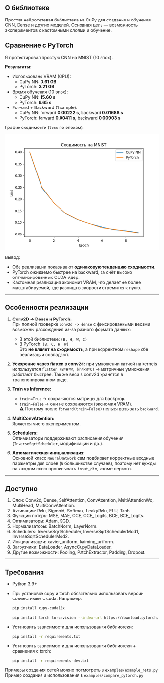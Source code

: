 ## О библиотеке

Простая нейросетевая библиотека на CuPy для создания и обучения CNN, Dense и других моделей. Основная цель — возможность
экспериментов с кастомными слоями и обучение.

## Сравнение с PyTorch

Я протестировал простую CNN на MNIST (10 эпох).

**Результаты:**

- Использовано VRAM (GPU):
    - CuPy NN: **0.61 GB**
    - PyTorch: **3.21 GB**
- Время обучения (10 эпох):
    - CuPy NN: **15.60 s**
    - PyTorch: **9.65 s**
- Forward + Backward (1 sample):
    - CuPy NN: forward **0.00222 s**, backward **0.01688 s**
    - PyTorch: forward **0.00411 s**, backward **0.00903 s**

График сходимости (`loss` по эпохам):

![loss_comparison](./examples/compare_loss.png)

Вывод:

- Обе реализации показывают **одинаковую тенденцию сходимости**.
- PyTorch ожидаемо быстрее на backward, за счёт высоко оптимизированных CUDA-ядер.
- Кастомная реализация экономит VRAM, что делает ее более масштабируемой, где разница в скорости стремится к нулю.

---

## Особенности реализации

1. **Conv2D → Dense и PyTorch:**  
   При полной проверке `conv2d -> dense` с фиксированными весами возможны расхождения из-за разного формата данных:
    - В этой библиотеке: `(B, H, W, C)`
    - В PyTorch: `(B, C, H, W)`  
      Это **не влияет на сходимость**, а при корректном `reshape` обе реализации совпадают.

2. **Ускорение через flatten в conv2d:** при умножении патчей на kernels используется `flatten (B*H*W, kh*kW*C)` →
   матричные умножения
   работают быстрее. Так же веса в conv2d хранятся в транспонированном виде.

3. **Train vs Inference:**
    - `train=True` → сохраняются матрицы для backprop.
    - `train=False` → они не сохраняются (экономия VRAM).  
      ⚠️ Поэтому после `forward(train=False)` нельзя вызывать `backward`.

4. **MultiConvAttention:**  
   Является чисто экспериментом.
5. **Schedulers:**  
   Оптимизаторы поддерживают расписания обучения (`InverseSqrtScheduler`, модификации и др.).
6. **Автоматическая инициализация:**  
   Основной класс `NeuralNetwork` сам подбирает корректные входные параметры для слоёв (в большинстве случаев), поэтому
   нет нужды на каждом слою прописывать `input_dim`, кроме первого.

---

## Доступно

1. Слои: Conv2d, Dense, SelfAttention, ConvAttention, MultiAttentionWo, MultiHead, MultiConvAttention.
2. Активации: Relu, Sigmoid, Softmax, LeakyRelu, ELU, Tanh.
3. Функции потерь: MSE, MAE, CCE, CCE_Logits, BCE, BCE_Logits.
4. Оптимизаторы: Adam, SGD.
5. Нормализаторы: BatchNorm, LayerNorm.
6. Schedulers: InverseSqrtScheduler, InverseSqrtSchedulerMod1, InverseSqrtSchedulerMod2.
7. Инициализации: xavier_uniform, kaiming_uniform.
8. Загрузчики: DataLoader, AsyncCupyDataLoader.
9. Другие возможности: Pooling, PatchExtractor, Padding, Dropout.

---

## Требования

- Python 3.9+  
- При установке cupy и torch обязательно использовать версии совместимые с cuda. Например:

    ```bash
    pip install cupy-cuda12x
    ```` 
    
    ```bash
    pip install torch torchvision --index-url https://download.pytorch.org/whl/cu126
    ````


- Установить зависимости для использования библиотеки:
    ```bash
    pip install -r requirements.txt
    ```

- Установить зависимости для использования библиотеки + сравнения с torch:
    ```bash
    pip install -r requirements-dev.txt
    ```

Примеры создания сетей можно посмотреть в `examples/example_nets.py`
Пример создания и использования в `examples/compare_pytorch.py`
